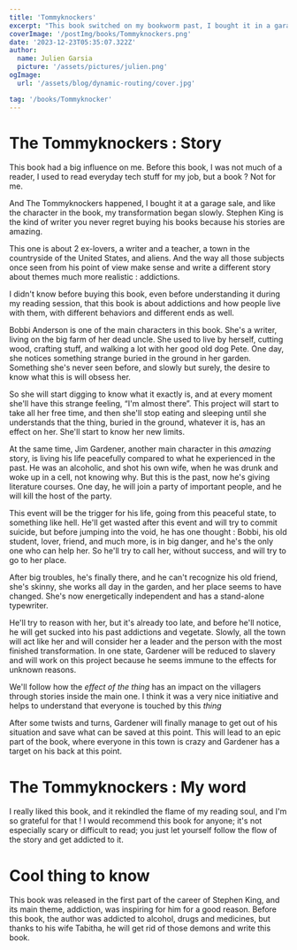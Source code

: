 ```yaml
---
title: 'Tommyknockers'
excerpt: "This book switched on my bookworm past, I bought it in a garage sale with my cousin. I bought 3 old books by Stephen King, and this is the first that I read. I was addicted to this book. The story is about 2 main characters, a writer and a teacher at the university. Both of them are addicted to something, and those addictions will lead them in a crazy story"
coverImage: '/postImg/books/Tommyknockers.png'
date: '2023-12-23T05:35:07.322Z'
author:
  name: Julien Garsia
  picture: '/assets/pictures/julien.png'
ogImage:
  url: '/assets/blog/dynamic-routing/cover.jpg'

tag: '/books/Tommyknocker'
---
```



# The Tommyknockers : Story 

This book had a big influence on me. Before this book, I was not much of a reader, I used to read everyday tech stuff for my job, but a book ? Not for me.

And The Tommyknockers happened, I bought it at a garage sale, and like the character in the book, my transformation began slowly. Stephen King is the kind of writer you never regret buying his books because his stories are amazing. 

This one is about 2 ex-lovers, a writer and a teacher, a town in the countryside of the United States, and aliens. And the way all those subjects once seen from his point of view make sense and write a different story about themes much more realistic : addictions.

I didn't know before buying this book, even before understanding it during my reading session, that this book is about addictions and how people live with them, with different behaviors and different ends as well.

Bobbi Anderson is one of the main characters in this book. She's a writer, living on the big farm of her dead uncle. She used to live by herself, cutting wood, crafting stuff, and walking a lot with her good old dog Pete. One day, she notices something strange buried in the ground in her garden. Something she's never seen before, and slowly but surely, the desire to know what this is will obsess her.

So she will start digging to know what it exactly is, and at every moment she'll have this strange feeling, “I'm almost there”. This project will start to take all her free time, and then she'll stop eating and sleeping until she understands that the thing, buried in the ground, whatever it is, has an effect on her. She'll start to know her new limits.

At the same time, Jim Gardener, another main character in this *amazing* story, is living his life peacefully compared to what he experienced in the past. He was an alcoholic, and shot his own wife,  when he was drunk and woke up in a cell, not knowing why. But this is the past, now he's giving literature courses. One day, he will join a party of important people, and he will kill the host of the party.

This event will be the trigger for his life, going from this peaceful state, to something like hell. He'll get wasted after this event and will try to commit suicide, but before jumping into the void, he has one thought : Bobbi, his old student, lover, friend, and much more, is in big danger, and he's the only one who can help her. So he'll try to call her, without success, and will try to go to her place. 

After big troubles, he's finally there, and he can't recognize his old friend, she's skinny, she works all day in the garden, and her place seems to have changed. She's now energetically independent and has a stand-alone typewriter.

He'll try to reason with her, but it's already too late, and before he'll notice, he will get sucked into his past addictions and vegetate. Slowly, all the town will act like her and will consider her a leader and the person with the most finished transformation. In one state, Gardener will be reduced to slavery and will work on this project because he seems immune to the effects for unknown reasons.

We'll follow how the *effect of the thing* has an impact on the villagers through stories inside the main one. I think it was a very nice initiative and helps to understand that everyone is touched by this *thing*

After some twists and turns, Gardener will finally manage to get out of his situation and save what can be saved at this point. This will lead to an epic part of the book, where everyone in this town is crazy and Gardener has a target on his back at this point.

# The Tommyknockers : My word 

I really liked this book, and it rekindled the flame of my reading soul, and I'm so grateful for that ! I would recommend this book for anyone; it's not especially scary or difficult to read; you just let yourself follow the flow of the story and get addicted to it.

# Cool thing to know 

This book was released in the first part of the career of Stephen King, and its main theme, addiction, was inspiring for him for a good reason. Before this book, the author was addicted to alcohol, drugs and medicines, but thanks to his wife Tabitha, he will get rid of those demons and write this book.
